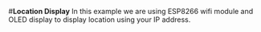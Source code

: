 #**Location Display**
   In this example we are using ESP8266 wifi module and OLED display
 to display location using your IP address.

